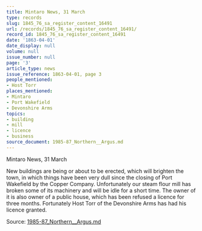```yaml
---
title: Mintaro News, 31 March
type: records
slug: 1845_76_sa_register_content_16491
url: /records/1845_76_sa_register_content_16491/
record_id: 1845_76_sa_register_content_16491
date: '1863-04-01'
date_display: null
volume: null
issue_number: null
page: '3'
article_type: news
issue_reference: 1863-04-01, page 3
people_mentioned:
- Host Torr
places_mentioned:
- Mintaro
- Port Wakefield
- Devonshire Arms
topics:
- building
- mill
- licence
- business
source_document: 1985-87_Northern__Argus.md
---
```


Mintaro News, 31 March

New buildings are being or about to be erected, which will brighten the town, in which things have been very dull since the closing of Port Wakefield by the Copper Company.  Unfortunately our steam flour mill has broken some of its machinery and will be idle for a short time.  The owner of it is also owner of a public house, which has been refused a licence for three months.  Fortunately Host Torr of the Devonshire Arms has had his licence granted.

Source: [1985-87_Northern__Argus.md](/downloads/markdown/1985-87_Northern__Argus.md)

